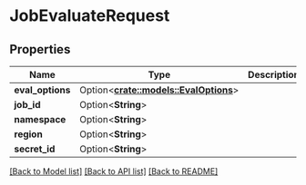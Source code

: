 # JobEvaluateRequest

## Properties

| Name             | Type                                                     | Description | Notes      |
| ---------------- | -------------------------------------------------------- | ----------- | ---------- |
| **eval_options** | Option<[**crate::models::EvalOptions**](EvalOptions.md)> |             | [optional] |
| **job_id**       | Option<**String**>                                       |             | [optional] |
| **namespace**    | Option<**String**>                                       |             | [optional] |
| **region**       | Option<**String**>                                       |             | [optional] |
| **secret_id**    | Option<**String**>                                       |             | [optional] |

[[Back to Model list]](../README.md#documentation-for-models)
[[Back to API list]](../README.md#documentation-for-api-endpoints)
[[Back to README]](../README.md)
